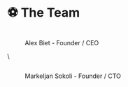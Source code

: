# ⚽ The Team

<figure><img src="https://lh5.googleusercontent.com/6PknXqfdvEbAO1Dl_lPJZ1wDpa7xcTbWpgB1mDgBpynmtsolLBLtKioh6Hev8i29z0x8QI6X38mQRUdDYeD12LMPZwrEjDp9AOvtrVrJwcqRS89IYyKPN2y0DLTkAvI4_z9nX8CtSPnp-onla2qfTmBi5ytVIh3rppGbpQ-Me2ncYf7x46ZT8-5lTCM=s2048" alt=""><figcaption><p>Alex Biet - Founder / CEO</p></figcaption></figure>

\


<figure><img src="https://lh5.googleusercontent.com/eEmRFyQBuHqK2qMCxe02CAA2L7F7VSWnYoUFgCR-r0H7-_e11YDXRmaIleEBf9IUHEIej5QhBp0lMEbrSLhFrUuRZmv4IcFICZl2Ez1UsglVJh8rZrffn5MNXeUTt48YqG0TeFeiXDw33NnzD1F09VMgDLYFTq4jpoLwMHAoQDdfF6MurhTIncNfFHI=s2048" alt=""><figcaption><p>Markeljan Sokoli - Founder / CTO</p></figcaption></figure>
